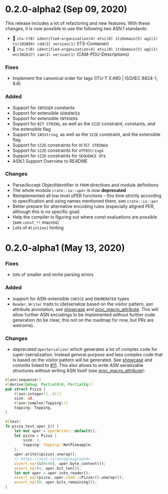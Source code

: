 # 0.2.0-alpha2 (Sep 09, 2020)

This release includes a lot of refactoring and new features.
With these changes, it is now possible to use the following two ASN.1 standards:

 - 🎉 ```itu-t(0) identified-organization(4) etsi(0) itsDomain(5) wg1(1) ts(102894) cdd(2) version(1)``` (ITS-Container)
 - 🎉 ```itu-t(0) identified-organization(4) etsi(0) itsDomain(5) wg1(1) en(302637) cam(2) version(1)``` (CAM-PDU-Descriptions)


### Fixes
- Implement the canonical order for tags (ITU-T X.680 | ISO/IEC 8824-1, 8.6)

### Added
- Support for `INTEGER` constants
- Support for extensible `SEQUENCE`s
- Support for extensible `INTEGER`s
- Support for `BIT STRING`, as well as the `SIZE` constraint, constants, and the extensible flag
- Support for `IA5String`, as well as the `SIZE` constraint, and the extensible flag
- Support for `SIZE` constraints for `OCTET STRING`s
- Support for `SIZE` constraints for `UTF8String`s
- Support for `SIZE` constraints for `SEQUENCE OF`s
- ASN.1 Support Overview to README

### Changes
- Parse/Accept ObjectIdentifier in `FROM` directives and module definitions
- The whole module `crate::io::uper` is now **deprecated**
- Reimplemented all low level uPER functions - this time strictly according to specification and using names mentioned there, see ```crate::io::per```
- Better prepare for alternative encoding rules (especially aligned PER, although this is no specific goal)
- Help the compiler in figuring out where const evaluations are possible (see `const_*!` macros)
- Lots of `#[inline]` hinting 


# 0.2.0-alpha1 (May 13, 2020)

### Fixes
- lots of smaller and niche parsing errors

### Added
- support for ASN-extensible `CHOICE` and `ENUMERATED` types  
- `Reader`, `Writer` traits to (de)serialize based on the visitor pattern, asn attribute annotation, see [showcase] and [proc_macro_attribute]. This will allow further ASN encodings to be implemented without further code generation (to be clear, this not on the roadmap for now, but PRs are welcome).

### Changes
- deprecated `UperSerializer` which generates a lot of complex code for (uper-)serialization. Instead general purpose and less complex code that is based on the visitor pattern will be generated. See [showcase] and commits linked to [#11]. This also allows to write ASN serializable structures without writing ASN itself (see [proc_macro_attribute]):

```rust
#[asn(sequence)]
#[derive(Debug, PartialOrd, PartialEq)]
pub struct Pizza {
    #[asn(integer(1..4))]
    size: u8,
    #[asn(complex(Topping))]
    topping: Topping,
}

#[test]
fn pizza_test_uper_1() {
    let mut uper = UperWriter::default();
    let pizza = Pizza {
        size: 2,
        topping: Topping::NotPineapple,
    };
    uper.write(&pizza).unwrap();
    // https://asn1.io/asn1playground/
    assert_eq!(&[0x40], uper.byte_content());
    assert_eq!(4, uper.bit_len());
    let mut uper = uper.into_reader();
    assert_eq!(pizza, uper.read::<Pizza>().unwrap());
    assert_eq!(0, uper.bits_remaining());
}

```

[showcase]: tests/showcase.rs
[proc_macro_attribute]: tests/basic_proc_macro_attribute.rs
[#11]: https://github.com/kellerkindt/asn1rs/issues/11